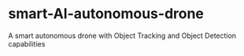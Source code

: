 # smart-AI-autonomous-drone
A smart autonomous drone with Object Tracking and Object Detection capabilities
